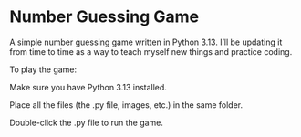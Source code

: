 # Number Guessing Game
A simple number guessing game written in Python 3.13.
I’ll be updating it from time to time as a way to teach myself new things and practice coding.



To play the game:

Make sure you have Python 3.13 installed.

Place all the files (the .py file, images, etc.) in the same folder.

Double-click the .py file to run the game.
